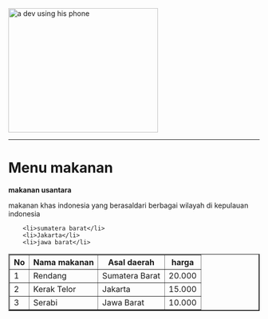 <html lang="en">
<head>
    <meta charset="UTF-8">
    <meta name="viewport" content="width=device-width, initial-scale=1.0">
    <title>Document</title>
</head>
<body>
    <img src="https://i.pinimg.com/736x/be/be/6d/bebe6d32375860b2399f1e0fcd03c079.jpg" alt="a dev using his phone" width="300" height="250">
    <hr>
    <h1>Menu makanan</h1>
    <b>makanan usantara</b>
    <p>makanan khas indonesia yang berasaldari berbagai wilayah di kepulauan indonesia</p>
    </ul>

        <li>sumatera barat</li>
        <li>Jakarta</li>
        <li>jawa barat</li>
</ul>
    <table border="2">
        <thead>
            <tr>
                <th>No</th>
                <th>Nama makanan</th>
                <th>Asal daerah</th>
                <th>harga</th>
            </tr>
        </thead>
        <tbody>
            <tr>
                <td>1</td>
                <td>Rendang</td>
                <td>Sumatera Barat</td>
                <td>20.000</td>
            </tr>
            <tr>
                <td>2</td>
                <td>Kerak Telor</td>
                <td>Jakarta</td>
                <td>15.000</td>
            </tr>
            <tr>
                <td>3</td>
                <td>Serabi</td>
                <td>Jawa Barat</td>
                <td>10.000</td>
            </tr>
        </tbody>
    </table>
</body>
</html>
